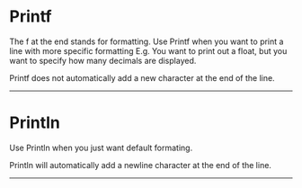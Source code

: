 # Printf

The f at the end stands for formatting. 
Use Printf when you want to print a line with more specific formatting
E.g. You want to print out a float,
but you want to specify how many decimals are displayed.

Printf does not automatically add a new character at the end of the line.

---

# Println

Use Println when you just want default formating.

Println will automatically add a newline character at the end of the line.

---
